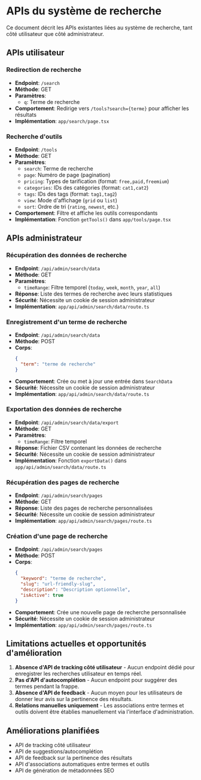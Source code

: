 # APIs du système de recherche

Ce document décrit les APIs existantes liées au système de recherche, tant côté utilisateur que côté administrateur.

## APIs utilisateur

### Redirection de recherche

- **Endpoint**: `/search`
- **Méthode**: GET
- **Paramètres**:
  - `q`: Terme de recherche
- **Comportement**: Redirige vers `/tools?search={terme}` pour afficher les résultats
- **Implémentation**: `app/search/page.tsx`

### Recherche d'outils

- **Endpoint**: `/tools`
- **Méthode**: GET
- **Paramètres**:
  - `search`: Terme de recherche
  - `page`: Numéro de page (pagination)
  - `pricing`: Types de tarification (format: `free,paid,freemium`)
  - `categories`: IDs des catégories (format: `cat1,cat2`)
  - `tags`: IDs des tags (format: `tag1,tag2`)
  - `view`: Mode d'affichage (`grid` ou `list`)
  - `sort`: Ordre de tri (`rating`, `newest`, etc.)
- **Comportement**: Filtre et affiche les outils correspondants
- **Implémentation**: Fonction `getTools()` dans `app/tools/page.tsx`

## APIs administrateur

### Récupération des données de recherche

- **Endpoint**: `/api/admin/search/data`
- **Méthode**: GET
- **Paramètres**:
  - `timeRange`: Filtre temporel (`today`, `week`, `month`, `year`, `all`)
- **Réponse**: Liste des termes de recherche avec leurs statistiques
- **Sécurité**: Nécessite un cookie de session administrateur
- **Implémentation**: `app/api/admin/search/data/route.ts`

### Enregistrement d'un terme de recherche

- **Endpoint**: `/api/admin/search/data`
- **Méthode**: POST
- **Corps**:
  ```json
  {
    "term": "terme de recherche"
  }
  ```
- **Comportement**: Crée ou met à jour une entrée dans `SearchData`
- **Sécurité**: Nécessite un cookie de session administrateur
- **Implémentation**: `app/api/admin/search/data/route.ts`

### Exportation des données de recherche

- **Endpoint**: `/api/admin/search/data/export`
- **Méthode**: GET
- **Paramètres**:
  - `timeRange`: Filtre temporel
- **Réponse**: Fichier CSV contenant les données de recherche
- **Sécurité**: Nécessite un cookie de session administrateur
- **Implémentation**: Fonction `exportData()` dans `app/api/admin/search/data/route.ts`

### Récupération des pages de recherche

- **Endpoint**: `/api/admin/search/pages`
- **Méthode**: GET
- **Réponse**: Liste des pages de recherche personnalisées
- **Sécurité**: Nécessite un cookie de session administrateur
- **Implémentation**: `app/api/admin/search/pages/route.ts`

### Création d'une page de recherche

- **Endpoint**: `/api/admin/search/pages`
- **Méthode**: POST
- **Corps**:
  ```json
  {
    "keyword": "terme de recherche",
    "slug": "url-friendly-slug",
    "description": "Description optionnelle",
    "isActive": true
  }
  ```
- **Comportement**: Crée une nouvelle page de recherche personnalisée
- **Sécurité**: Nécessite un cookie de session administrateur
- **Implémentation**: `app/api/admin/search/pages/route.ts`

## Limitations actuelles et opportunités d'amélioration

1. **Absence d'API de tracking côté utilisateur** - Aucun endpoint dédié pour enregistrer les recherches utilisateur en temps réel.
2. **Pas d'API d'autocomplétion** - Aucun endpoint pour suggérer des termes pendant la frappe.
3. **Absence d'API de feedback** - Aucun moyen pour les utilisateurs de donner leur avis sur la pertinence des résultats.
4. **Relations manuelles uniquement** - Les associations entre termes et outils doivent être établies manuellement via l'interface d'administration.

## Améliorations planifiées

- API de tracking côté utilisateur
- API de suggestions/autocomplétion
- API de feedback sur la pertinence des résultats
- API d'associations automatiques entre termes et outils
- API de génération de métadonnées SEO 
